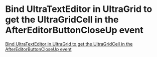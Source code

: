 # Bind UltraTextEditor in UltraGrid to get the UltraGridCell in the AfterEditorButtonCloseUp event
[Bind UltraTextEditor in UltraGrid to get the UltraGridCell in the AfterEditorButtonCloseUp event](https://aiwithcloud.com/2022/09/14/bind_ultratexteditor_in_ultragrid_to_get_the_ultragridcell_in_the_aftereditorbuttoncloseup_event/)
